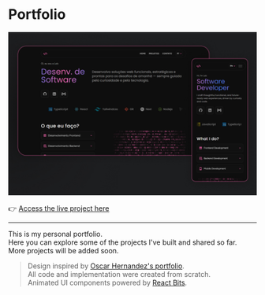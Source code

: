 # Portfolio

![Preview](public/assets/images/preview.jpg)  

👉 [Access the live project here](https://lay2ss-portfolio.vercel.app/)

---

This is my personal portfolio.  
Here you can explore some of the projects I've built and shared so far.  
More projects will be added soon.

> Design inspired by [Oscar Hernandez's portfolio](https://oscarhernandez.vercel.app/).  
> All code and implementation were created from scratch.  
> Animated UI components powered by [React Bits](https://www.reactbits.dev/).
